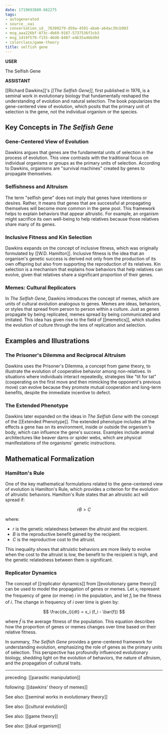 ```yaml
---
date: 1719693880.662275
tags:
- autogenerated
- source__oai
- conversation_id__76309279-d59a-4591-abab-ab4ac39cb983
- msg_aaa226bf-073c-4b69-9187-5737536f3cb3
- msg_1d19f579-f155-46d8-8407-e4b35a4bbd9d
- colorclass/game-theory
title: selfish gene
---
```


**USER**

The Selfish Gene


**ASSISTANT**

[[Richard Dawkins]]'s *[[The Selfish Gene]]*, first published in 1976, is a seminal work in evolutionary biology that fundamentally reshaped the understanding of evolution and natural selection. The book popularizes the gene-centered view of evolution, which posits that the primary unit of selection is the gene, not the individual organism or the species.

## Key Concepts in *The Selfish Gene*

### Gene-Centered View of Evolution

Dawkins argues that genes are the fundamental units of selection in the process of evolution. This view contrasts with the traditional focus on individual organisms or groups as the primary units of selection. According to Dawkins, organisms are "survival machines" created by genes to propagate themselves.

### Selfishness and Altruism

The term "selfish gene" does not imply that genes have intentions or desires. Rather, it means that genes that are successful at propagating themselves will become more common in the gene pool. This framework helps to explain behaviors that appear altruistic. For example, an organism might sacrifice its own well-being to help relatives because those relatives share many of its genes.

### Inclusive Fitness and Kin Selection

Dawkins expands on the concept of inclusive fitness, which was originally formulated by [[W.D. Hamilton]]. Inclusive fitness is the idea that an organism's genetic success is derived not only from the production of its own offspring but also from supporting the reproduction of its relatives. Kin selection is a mechanism that explains how behaviors that help relatives can evolve, given that relatives share a significant proportion of their genes.

### Memes: Cultural Replicators

In *The Selfish Gene*, Dawkins introduces the concept of memes, which are units of cultural evolution analogous to genes. Memes are ideas, behaviors, or styles that spread from person to person within a culture. Just as genes propagate by being replicated, memes spread by being communicated and imitated. This idea has given rise to the field of [[memetics]], which studies the evolution of culture through the lens of replication and selection.

## Examples and Illustrations

### The Prisoner's Dilemma and Reciprocal Altruism

Dawkins uses the Prisoner's Dilemma, a concept from game theory, to illustrate the evolution of cooperative behavior among non-relatives. In situations where individuals interact repeatedly, strategies like "tit for tat" (cooperating on the first move and then mimicking the opponent's previous move) can evolve because they promote mutual cooperation and long-term benefits, despite the immediate incentive to defect.

### The Extended Phenotype

Dawkins later expanded on the ideas in *The Selfish Gene* with the concept of the [[Extended Phenotype]]. The extended phenotype includes all the effects a gene has on its environment, inside or outside the organism's body, which can influence the gene's success. Examples include animal architectures like beaver dams or spider webs, which are physical manifestations of the organisms' genetic instructions.

## Mathematical Formalization

### Hamilton's Rule

One of the key mathematical formulations related to the gene-centered view of evolution is Hamilton's Rule, which provides a criterion for the evolution of altruistic behaviors. Hamilton's Rule states that an altruistic act will spread if:

$$
rB > C
$$

where:
- $r$ is the genetic relatedness between the altruist and the recipient.
- $B$ is the reproductive benefit gained by the recipient.
- $C$ is the reproductive cost to the altruist.

This inequality shows that altruistic behaviors are more likely to evolve when the cost to the altruist is low, the benefit to the recipient is high, and the genetic relatedness between them is significant.

### Replicator Dynamics

The concept of [[replicator dynamics]] from [[evolutionary game theory]] can be used to model the propagation of genes or memes. Let $x_i$ represent the frequency of gene (or meme) $i$ in the population, and let $f_i$ be the fitness of $i$. The change in frequency of $i$ over time is given by:

$$
\frac{dx_i}{dt} = x_i (f_i - \bar{f})
$$

where $\bar{f}$ is the average fitness of the population. This equation describes how the proportion of genes or memes changes over time based on their relative fitness.

In summary, *The Selfish Gene* provides a gene-centered framework for understanding evolution, emphasizing the role of genes as the primary units of selection. This perspective has profoundly influenced evolutionary biology, shedding light on the evolution of behaviors, the nature of altruism, and the propagation of cultural traits.


---

preceding: [[parasitic manipulation]]  


following: [[dawkins' theory of memes]]

See also: [[seminal works in evolutionary theory]]


See also: [[cultural evolution]]


See also: [[game theory]]


See also: [[dual organism]]